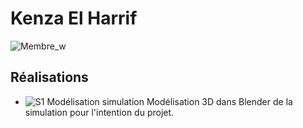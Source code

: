# Kenza El Harrif
 ![Membre_w](https://fakeimg.pl/400x400?text=z)

 ## Réalisations

 <!-- Une image par semaine de la réalisation dont tu es le plus fier avec une légende -->

* ![S1 Modélisation simulation](https://fakeimg.pl/400x400?text=Concept)
Modélisation 3D dans Blender de la simulation pour l'intention du projet.
